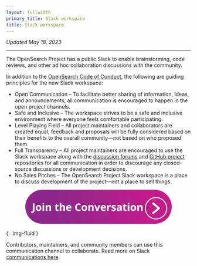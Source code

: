 ```yaml
---
layout: fullwidth
primary_title: Slack workspace
title: Slack workspace
---
```


_Updated May 18, 2023_

---

The OpenSearch Project has a public Slack to enable brainstorming, code reviews, and other ad hoc collaboration discussions with the community. 

In addition to the [OpenSearch Code of Conduct](https://opensearch.org/codeofconduct.html), the following are guiding principles for the new Slack workspace: 

* Open Communication – To facilitate better sharing of information, ideas, and announcements, all communication is encouraged to happen in the open project channels.
* Safe and Inclusive – The workspace strives to be a safe and inclusive environment where everyone feels comfortable participating.
* Level Playing Field – All project maintainers and collaborators are created equal; feedback and proposals will be fully considered based on their benefits to the overall community—not based on who proposed them.
* Full Transparency – All project maintainers are encouraged to use the Slack workspace along with the [discussion forums](https://forum.opensearch.org/) and [GitHub project](http://github.com/opensearch-project) repositories for all communication in order to discourage any closed-source discussions or development decisions. 
* No Sales Pitches – The OpenSearch Project Slack workspace is a place to discuss development of the project—not a place to sell things.

<p><a href="https://join.slack.com/t/opensearch/shared_invite/zt-1xl24e2gy-QgGtyRovz6NixtTlbGFElw"><center><img src="/assets/media/community/slack-joinetheconvo.png" alt="Come join the conversation"></center></a></p> {: .img-fluid }


Contributors, maintainers, and community members can use this communication channel to collaborate. 
Read more on Slack [communications here](https://github.com/opensearch-project/.github/blob/main/COMMUNICATIONS.md).


<br />

